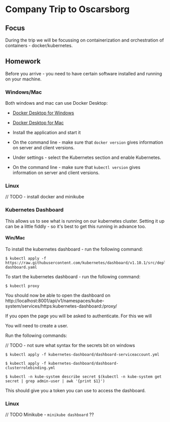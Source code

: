 # Company Trip to Oscarsborg

## Focus

During the trip we will be focussing on containerization and orchestration of containers - docker/kubernetes.

## Homework

Before you arrive - you need to have certain software installed and running on your machine.

### Windows/Mac

Both windows and mac can use Docker Desktop:

* [Docker Desktop for Windows](https://hub.docker.com/editions/community/docker-ce-desktop-windows)
* [Docker Desktop for Mac](https://hub.docker.com/editions/community/docker-ce-desktop-mac)

* Install the application and start it
* On the command line - make sure that `docker version` gives information on server and client versions.
* Under settings - select the Kubernetes section and enable Kubernetes.
* On the command line - make sure that `kubectl version` gives information on server and client versions.

### Linux

// TODO - install docker and minikube

### Kubernetes Dashboard

This allows us to see what is running on our kubernetes cluster. Setting it up can be a little fiddly - so it's best to get this running in advance too.

#### Win/Mac

To install the kubernetes dashboard - run the following command:

```shell
$ kubectl apply -f https://raw.githubusercontent.com/kubernetes/dashboard/v1.10.1/src/deploy/recommended/kubernetes-dashboard.yaml
```

To start the kubernetes dashboard - run the following command:

```shell
$ kubectl proxy
```

You should now be able to open the dashboard on http://localhost:8001/api/v1/namespaces/kube-system/services/https:kubernetes-dashboard:/proxy/

If you open the page you will be asked to authenticate. For this we will 


You will need to create a user.

Run the following commands:

// TODO - not sure what syntax for the secrets bit on windows

```shell
$ kubectl apply -f kubernetes-dashboard/dashboard-serviceaccount.yml

$ kubectl apply -f kubernetes-dashboard/dashboard-clusterrolebinding.yml

$ kubectl -n kube-system describe secret $(kubectl -n kube-system get secret | grep admin-user | awk '{print $1}')
```

This should give you a token you can use to access the dashboard.

### Linux

// TODO Minikube - `minikube dashboard` ??
